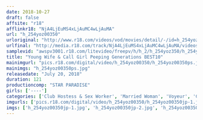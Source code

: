 ```yaml
---
date: 2018-10-27
draft: false
affsite: "r18"
afflinkr18: "NjA4LjEuMS4xLjAuMC4wLjAuMA"
url: "h_254yoz00350"
urloriginal: "http://www.r18.com/videos/vod/movies/detail/-/id=h_254yoz00350"
urlfinal: "http://media.r18.com/track/NjA4LjEuMS4xLjAuMC4wLjAuMA/videos/vod/movies/detail/-/id=h_254yoz00350"
samplevid: "awspv3001.r18.com/litevideo/freepv/h/h_2/h_254yoz350/h_254yoz350_dmb_w.mp4"
title: "Young Wife & Call Girl Peeping Generations BEST10"
mainimgurl: "pics.r18.com/digital/video/h_254yoz00350/h_254yoz00350ps.jpg"
mainimgs: "h_254yoz00350ps.jpg"
releasedate: "July 20, 2018"
duration: 121
productioncomp: "STAR PARADISE"
girls: ['----']
categories: ['Club Hostess & Sex Worker', 'Married Woman', 'Voyeur', 'Compilation', 'Hi-Def']
imgurls: ['pics.r18.com/digital/video/h_254yoz00350/h_254yoz00350jp-1.jpg', 'pics.r18.com/digital/video/h_254yoz00350/h_254yoz00350jp-2.jpg', 'pics.r18.com/digital/video/h_254yoz00350/h_254yoz00350jp-3.jpg', 'pics.r18.com/digital/video/h_254yoz00350/h_254yoz00350jp-4.jpg', 'pics.r18.com/digital/video/h_254yoz00350/h_254yoz00350jp-5.jpg', 'pics.r18.com/digital/video/h_254yoz00350/h_254yoz00350jp-6.jpg', 'pics.r18.com/digital/video/h_254yoz00350/h_254yoz00350jp-7.jpg', 'pics.r18.com/digital/video/h_254yoz00350/h_254yoz00350jp-8.jpg', 'pics.r18.com/digital/video/h_254yoz00350/h_254yoz00350jp-9.jpg', 'pics.r18.com/digital/video/h_254yoz00350/h_254yoz00350jp-10.jpg', 'pics.r18.com/digital/video/h_254yoz00350/h_254yoz00350jp-11.jpg', 'pics.r18.com/digital/video/h_254yoz00350/h_254yoz00350jp-12.jpg', 'pics.r18.com/digital/video/h_254yoz00350/h_254yoz00350jp-13.jpg', 'pics.r18.com/digital/video/h_254yoz00350/h_254yoz00350jp-14.jpg', 'pics.r18.com/digital/video/h_254yoz00350/h_254yoz00350jp-15.jpg', 'pics.r18.com/digital/video/h_254yoz00350/h_254yoz00350jp-16.jpg', 'pics.r18.com/digital/video/h_254yoz00350/h_254yoz00350jp-17.jpg', 'pics.r18.com/digital/video/h_254yoz00350/h_254yoz00350jp-18.jpg', 'pics.r18.com/digital/video/h_254yoz00350/h_254yoz00350jp-19.jpg', 'pics.r18.com/digital/video/h_254yoz00350/h_254yoz00350jp-20.jpg']
imgs: ['h_254yoz00350jp-1.jpg', 'h_254yoz00350jp-2.jpg', 'h_254yoz00350jp-3.jpg', 'h_254yoz00350jp-4.jpg', 'h_254yoz00350jp-5.jpg', 'h_254yoz00350jp-6.jpg', 'h_254yoz00350jp-7.jpg', 'h_254yoz00350jp-8.jpg', 'h_254yoz00350jp-9.jpg', 'h_254yoz00350jp-10.jpg', 'h_254yoz00350jp-11.jpg', 'h_254yoz00350jp-12.jpg', 'h_254yoz00350jp-13.jpg', 'h_254yoz00350jp-14.jpg', 'h_254yoz00350jp-15.jpg', 'h_254yoz00350jp-16.jpg', 'h_254yoz00350jp-17.jpg', 'h_254yoz00350jp-18.jpg', 'h_254yoz00350jp-19.jpg', 'h_254yoz00350jp-20.jpg']
---
```

